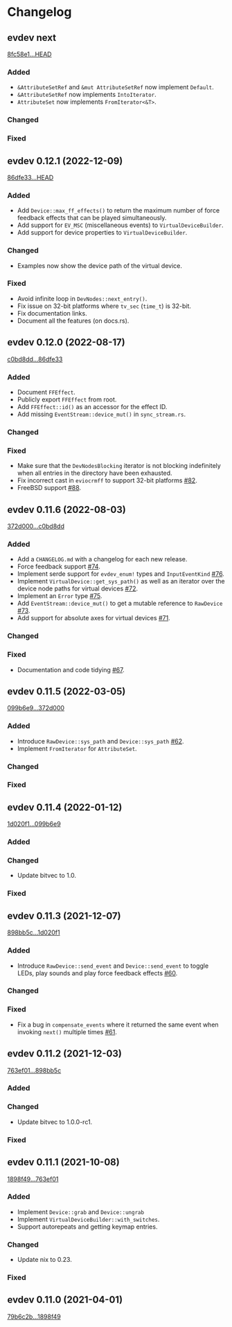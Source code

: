 # Changelog

## evdev next
[8fc58e1...HEAD](https://github.com/emberian/evdev/compare/8fc58e1...HEAD)

### Added

- `&AttributeSetRef` and `&mut AttributeSetRef` now implement `Default`.
- `&AttributeSetRef` now implements `IntoIterator`.
- `AttributeSet` now implements `FromIterator<&T>`.

### Changed

### Fixed

## evdev 0.12.1 (2022-12-09)
[86dfe33...HEAD](https://github.com/emberian/evdev/compare/86dfe33...HEAD)

### Added

- Add `Device::max_ff_effects()` to return the maximum number of force feedback effects that can be played simultaneously.
- Add support for `EV_MSC` (miscellaneous events) to `VirtualDeviceBuilder`.
- Add support for device properties to `VirtualDeviceBuilder`.

### Changed

- Examples now show the device path of the virtual device.

### Fixed

- Avoid infinite loop in `DevNodes::next_entry()`.
- Fix issue on 32-bit platforms where `tv_sec` (`time_t`) is 32-bit.
- Fix documentation links.
- Document all the features (on docs.rs).

## evdev 0.12.0 (2022-08-17)
[c0bd8dd...86dfe33](https://github.com/emberian/evdev/compare/c0bd8dd...86dfe33)

### Added

- Document `FFEffect`.
- Publicly export `FFEffect` from root.
- Add `FFEffect::id()` as an accessor for the effect ID.
- Add missing `EventStream::device_mut()` in `sync_stream.rs`.

### Changed

### Fixed

- Make sure that the `DevNodesBlocking` iterator is not blocking indefinitely when all entries in the directory have been exhausted.
- Fix incorrect cast in `eviocrmff` to support 32-bit platforms [#82](https://github.com/emberian/evdev/pull/82).
- FreeBSD support [#88](https://github.com/emberian/evdev/pull/88).

## evdev 0.11.6 (2022-08-03)
[372d000...c0bd8dd](https://github.com/emberian/evdev/compare/372d000...c0bd8dd)

### Added

- Add a `CHANGELOG.md` with a changelog for each new release.
- Force feedback support [#74](https://github.com/emberian/evdev/pull/74).
- Implement serde support for `evdev_enum!` types and `InputEventKind` [#76](https://github.com/emberian/evdev/pull/76).
- Implement `VirtualDevice::get_sys_path()` as well as an iterator over the device node paths for virtual devices [#72](https://github.com/emberian/evdev/pull/72).
- Implement an `Error` type [#75](https://github.com/emberian/evdev/pull/75).
- Add `EventStream::device_mut()` to get a mutable reference to `RawDevice` [#73](https://github.com/emberian/evdev/pull/73).
- Add support for absolute axes for virtual devices [#71](https://github.com/emberian/evdev/pull/71).

### Changed

### Fixed

- Documentation and code tidying [#67](https://github.com/emberian/evdev/pull/67).

## evdev 0.11.5 (2022-03-05)
[099b6e9...372d000](https://github.com/emberian/evdev/compare/099b6e9...372d000)

### Added

- Introduce `RawDevice::sys_path` and `Device::sys_path` [#62](https://github.com/emberian/evdev/pull/62).
- Implement `FromIterator` for `AttributeSet`.

### Changed

### Fixed

## evdev 0.11.4 (2022-01-12)
[1d020f1...099b6e9](https://github.com/emberian/evdev/compare/1d020f1...099b6e9)

### Added

### Changed

- Update bitvec to 1.0.

### Fixed

## evdev 0.11.3 (2021-12-07)
[898bb5c...1d020f1](https://github.com/emberian/evdev/compare/898bb5c...1d020f1)

### Added

- Introduce `RawDevice::send_event` and `Device::send_event` to toggle LEDs, play sounds and play force feedback effects [#60](https://github.com/emberian/evdev/pull/60).

### Changed

### Fixed

- Fix a bug in `compensate_events` where it returned the same event when invoking `next()` multiple times [#61](https://github.com/emberian/evdev/pull/61).

## evdev 0.11.2 (2021-12-03)
[763ef01...898bb5c](https://github.com/emberian/evdev/compare/763ef01...898bb5c)

### Added

### Changed

- Update bitvec to 1.0.0-rc1.

### Fixed

## evdev 0.11.1 (2021-10-08)
[1898f49...763ef01](https://github.com/emberian/evdev/compare/1898f49...763ef01)

### Added

- Implement `Device::grab` and `Device::ungrab`
- Implement `VirtualDeviceBuilder::with_switches`.
- Support autorepeats and getting keymap entries.

### Changed

- Update nix to 0.23.

### Fixed

## evdev 0.11.0 (2021-04-01)
[79b6c2b...1898f49](https://github.com/emberian/evdev/compare/79b6c2b...1898f49)
